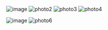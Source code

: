 
<!DOCTYPE html>
 <head>
  <body>
 


![image](https://github.com/Deangenus/ALPHA-TIERA/blob/4f8b2269a101d6118e2179dd804ad1fdf6ec5778/Alpha-Tiera-lg.png)
![photo2](https://user-images.githubusercontent.com/929344/43912180-8e8f3f70-9bcf-11e8-864f-179bf16a9d86.png)
![photo3](https://user-images.githubusercontent.com/929344/43912207-a02bfb4c-9bcf-11e8-9ee9-8cecc1675e69.png)
![photo4](https://user-images.githubusercontent.com/929344/43912211-a1c9748e-9bcf-11e8-849e-47fa799e1315.png)






![image](https://github.com/Deangenus/ALPHA-TIERA/blob/4f8b2269a101d6118e2179dd804ad1fdf6ec5778/Alpha-Tiera-lg.png)
![photo6](https://user-images.githubusercontent.com/929344/43912217-a4fd8c4e-9bcf-11e8-9b8b-443870169683.png)







  

```



